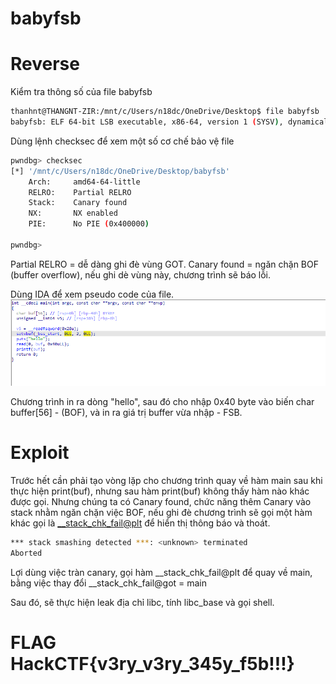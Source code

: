 # babyfsb

# Reverse

Kiểm tra thông số của file babyfsb
```sh
thanhnt@THANGNT-ZIR:/mnt/c/Users/n18dc/OneDrive/Desktop$ file babyfsb
babyfsb: ELF 64-bit LSB executable, x86-64, version 1 (SYSV), dynamically linked, interpreter /lib64/ld-linux-x86-64.so.2, for GNU/Linux 2.6.32, BuildID[sha1]=a9751ebe4ad3531ce23247319eeb5992e99bf328, not stripped
```
Dùng lệnh checksec để xem một số cơ chế bảo vệ file

```sh
pwndbg> checksec
[*] '/mnt/c/Users/n18dc/OneDrive/Desktop/babyfsb'
    Arch:     amd64-64-little
    RELRO:    Partial RELRO
    Stack:    Canary found
    NX:       NX enabled
    PIE:      No PIE (0x400000)

pwndbg>
```

Partial RELRO = dễ dàng ghi đè vùng GOT.
Canary found = ngăn chặn BOF (buffer overflow), nếu ghi dè vùng này, chương trình sẽ báo lỗi.

Dùng IDA để xem pseudo code của file.
![main_func](https://github.com/zirami/HackCTF/blob/main/babyfsb/images/main.png)

Chương trình in ra dòng "hello", sau đó cho nhập 0x40 byte vào biến char buffer[56] - (BOF), và in ra giá trị buffer vừa nhập - FSB.


# Exploit

Trước hết cần phải tạo vòng lặp cho chương trình quay về hàm main sau khi thực hiện print(buf), nhưng sau hàm print(buf) không thấy hàm nào khác được gọi.
Nhưng chúng ta có Canary found, chức năng thêm Canary vào stack nhằm ngăn chặn việc BOF, nếu ghi đè chương trình sẽ gọi một hàm khác gọi là <__stack_chk_fail@plt> để hiển thị thông báo và thoát.

```sh
*** stack smashing detected ***: <unknown> terminated
Aborted
```
Lợi dùng việc tràn canary, gọi hàm __stack_chk_fail@plt để quay về main, bằng việc thay đổi __stack_chk_fail@got = main

Sau đó, sẽ thực hiện leak địa chỉ libc, tính libc_base và gọi shell.

# FLAG HackCTF{v3ry_v3ry_345y_f5b!!!}